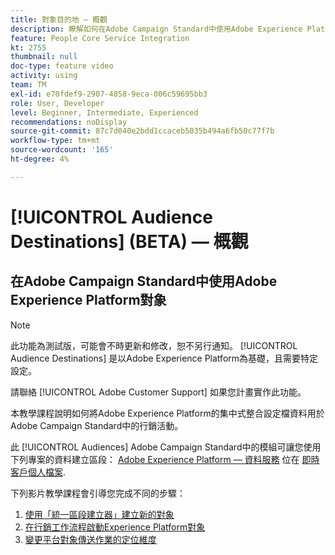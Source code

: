 ```yaml
---
title: 對象目的地 — 概觀
description: 瞭解如何在Adobe Campaign Standard中使用Adobe Experience Platform對象
feature: People Core Service Integration
kt: 2755
thumbnail: null
doc-type: feature video
activity: using
team: TM
exl-id: e70fdef9-2907-4858-9eca-006c59695bb3
role: User, Developer
level: Beginner, Intermediate, Experienced
recommendations: noDisplay
source-git-commit: 87c7d040e2bdd1ccaceb5035b494a6fb50c77f7b
workflow-type: tm+mt
source-wordcount: '165'
ht-degree: 4%

---
```


# [!UICONTROL Audience Destinations] (BETA) — 概觀

## 在Adobe Campaign Standard中使用Adobe Experience Platform對象

>[!NOTE]
>
>此功能為測試版，可能會不時更新和修改，恕不另行通知。 [!UICONTROL Audience Destinations] 是以Adobe Experience Platform為基礎，且需要特定設定。
>
>請聯絡 [!UICONTROL Adobe Customer Support] 如果您計畫實作此功能。

本教學課程說明如何將Adobe Experience Platform的集中式整合設定檔資料用於Adobe Campaign Standard中的行銷活動。

此 [!UICONTROL Audiences] Adobe Campaign Standard中的模組可讓您使用下列專案的資料建立區段： [Adobe Experience Platform — 資料服務](https://www.adobe.io/apis/experienceplatform/home/services.html) 位在 [即時客戶個人檔案](https://experienceleague.adobe.com/docs/platform-learn/tutorials/profiles/understanding-the-real-time-customer-profile.html?lang=en).

下列影片教學課程會引導您完成不同的步驟：

1. [使用「統一區段建立器」建立新的對象](/help/profiles-and-audiences/audience-destinations/creating-audiences-using-segment-builder.md)
2. [在行銷工作流程啟動Experience Platform對象](/help/profiles-and-audiences/audience-destinations/activating-aep-audiences.md)
3. [變更平台對象傳送作業的定位維度](/help/profiles-and-audiences/audience-destinations/changing-targeting-dimension.md)
